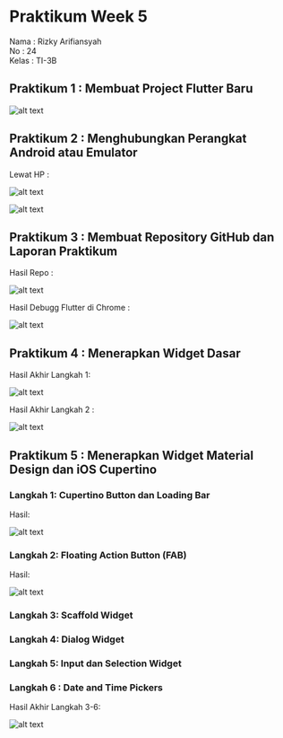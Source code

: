 # Praktikum Week 5

Nama : Rizky Arifiansyah<br>
No : 24<br>
Kelas : TI-3B

## Praktikum 1 : Membuat Project Flutter Baru

![alt text](image/image.png)

## Praktikum 2 : Menghubungkan Perangkat Android atau Emulator

Lewat HP :

![alt text](image-4.png)

![alt text](image/hp.jpg)

## Praktikum 3 : Membuat Repository GitHub dan Laporan Praktikum

Hasil Repo :

![alt text](image/image-1.png)

Hasil Debugg Flutter di Chrome :

![alt text](image/image2.png)

## Praktikum 4 : Menerapkan Widget Dasar

Hasil Akhir Langkah 1:

![alt text](image/image3.png)

Hasil Akhir Langkah 2 :

![alt text](image4.png)

## Praktikum 5 : Menerapkan Widget Material Design dan iOS Cupertino

### Langkah 1: Cupertino Button dan Loading Bar

Hasil:

![alt text](image.png)

### Langkah 2: Floating Action Button (FAB)

Hasil:

![alt text](image-1.png)

### Langkah 3: Scaffold Widget

### Langkah 4: Dialog Widget

### Langkah 5: Input dan Selection Widget

### Langkah 6 : Date and Time Pickers

Hasil Akhir Langkah 3-6:

![alt text](image-3.png)
